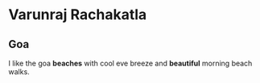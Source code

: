 # Varunraj Rachakatla
## Goa

I like the goa **beaches** with cool eve breeze and __beautiful__ morning beach walks.